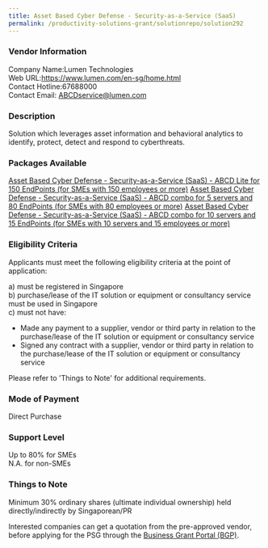 ```yaml
---
title: Asset Based Cyber Defense - Security-as-a-Service (SaaS)
permalink: /productivity-solutions-grant/solutionrepo/solution292
---
```


### Vendor Information
Company Name:Lumen Technologies<br>Web URL:https://www.lumen.com/en-sg/home.html<br>Contact Hotline:67688000<br>Contact Email: ABCDservice@lumen.com<br>

### Description

Solution which leverages asset information and behavioral analytics to identify, protect, detect and respond to cyberthreats.

### Packages Available

<a href='https://www.gobusiness.gov.sg/images/psg/Desensitised_Lumen_Annex_3_CR_wef_29_Oct_2020_Part_1.pdf' target='_blank'>Asset Based Cyber Defense - Security-as-a-Service (SaaS) - ABCD Lite for 150 EndPoints (for SMEs with 150 employees or more)</a>
<a href='https://www.gobusiness.gov.sg/images/psg/Desensitised_Lumen_Annex_3_CR_wef_29_Oct_2020_Part_2.pdf' target='_blank'>Asset Based Cyber Defense - Security-as-a-Service (SaaS) - ABCD combo for 5 servers and 80 EndPoints (for SMEs with 80 employees or more)</a>
<a href='https://www.gobusiness.gov.sg/images/psg/Desensitised_Lumen_Annex_3_CR_wef_29_Oct_2020_Part_3.pdf' target='_blank'>Asset Based Cyber Defense - Security-as-a-Service (SaaS) - ABCD combo for 10 servers and 15 EndPoints (for SMEs with 10 servers and 15 employees or more)</a>

### Eligibility Criteria

Applicants must meet the following eligibility criteria at the point of application:

a) must be registered in Singapore <br>
b) purchase/lease of the IT solution or equipment or consultancy service must be used in Singapore <br>
c) must not have:
- Made any payment to a supplier, vendor or third party in relation to the purchase/lease of the IT solution or equipment or consultancy service
- Signed any contract with a supplier, vendor or third party in relation to the purchase/lease of the IT solution or equipment or consultancy service

Please refer to 'Things to Note' for additional requirements.

### Mode of Payment
Direct Purchase

### Support Level
Up to 80% for SMEs <br>
N.A. for non-SMEs

### Things to Note
Minimum 30% ordinary shares (ultimate individual ownership) held directly/indirectly by Singaporean/PR

Interested companies can get a quotation from the pre-approved vendor, before applying for the PSG through the <a target='_blank' href='https://www.businessgrants.gov.sg/'>Business Grant Portal (BGP)</a>.
